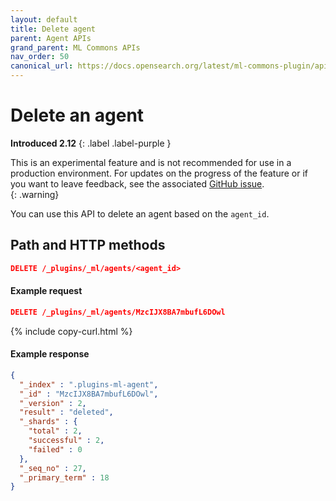 ```yaml
---
layout: default
title: Delete agent
parent: Agent APIs
grand_parent: ML Commons APIs
nav_order: 50
canonical_url: https://docs.opensearch.org/latest/ml-commons-plugin/api/agent-apis/delete-agent/
---
```


# Delete an agent
**Introduced 2.12**
{: .label .label-purple }

This is an experimental feature and is not recommended for use in a production environment. For updates on the progress of the feature or if you want to leave feedback, see the associated [GitHub issue](https://github.com/opensearch-project/ml-commons/issues/1161).    
{: .warning}

You can use this API to delete an agent based on the `agent_id`.

## Path and HTTP methods

```json
DELETE /_plugins/_ml/agents/<agent_id>
```

#### Example request

```json
DELETE /_plugins/_ml/agents/MzcIJX8BA7mbufL6DOwl
```
{% include copy-curl.html %}

#### Example response

```json
{
  "_index" : ".plugins-ml-agent",
  "_id" : "MzcIJX8BA7mbufL6DOwl",
  "_version" : 2,
  "result" : "deleted",
  "_shards" : {
    "total" : 2,
    "successful" : 2,
    "failed" : 0
  },
  "_seq_no" : 27,
  "_primary_term" : 18
}
```